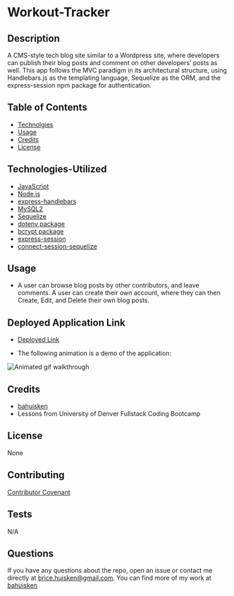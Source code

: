 # Workout-Tracker

## Description

A CMS-style tech blog site similar to a Wordpress site, where developers can publish their blog posts and comment on other developers’ posts as well. This app follows the MVC paradigm in its architectural structure, using Handlebars.js as the templating language, Sequelize as the ORM, and the express-session npm package for authentication.

## Table of Contents

- [Technolgies](#Technologies-Utilized)
- [Usage](#usage)
- [Credits](#credits)
- [License](#license)

## Technologies-Utilized

- [JavaScript](https://developer.mozilla.org/en-US/docs/Web/JavaScript)
- [Node,js](https://nodejs.org/en/)
- [express-handlebars](https://www.npmjs.com/package/express-handlebars)
- [MySQL2](https://www.npmjs.com/package/mysql2)
- [Sequelize](https://www.npmjs.com/package/sequelize)
- [dotenv package](https://www.npmjs.com/package/dotenv)
- [bcrypt package](https://www.npmjs.com/package/bcrypt)
- [express-session](https://www.npmjs.com/package/express-session)
- [connect-session-sequelize](https://www.npmjs.com/package/connect-session-sequelize)

## Usage

- A user can browse blog posts by other contributors, and leave comments. A user can create their own account, where they can then Create, Edit, and Delete their own blog posts.

## Deployed Application Link

- [Deployed Link](https://tech-blog-bah.herokuapp.com/)

- The following animation is a demo of the application:

![Animated gif walkthrough](./assets/tech-blog-mvc-homework-demo.gif)

## Credits

- [bahuisken](https://github.com/bahuisken/)
- Lessons from University of Denver Fullstack Coding Bootcamp

## License

None

## Contributing

[Contributor Covenant](https://www.contributor-covenant.org/)

## Tests

N/A

## Questions

If you have any questions about the repo, open an issue or contact me directly at [brice.huisken@gmail.com](mailto:brice.huisken@gmail.com). You can find more of my work at [bahuisken](https://github.com/bahuisken/)
